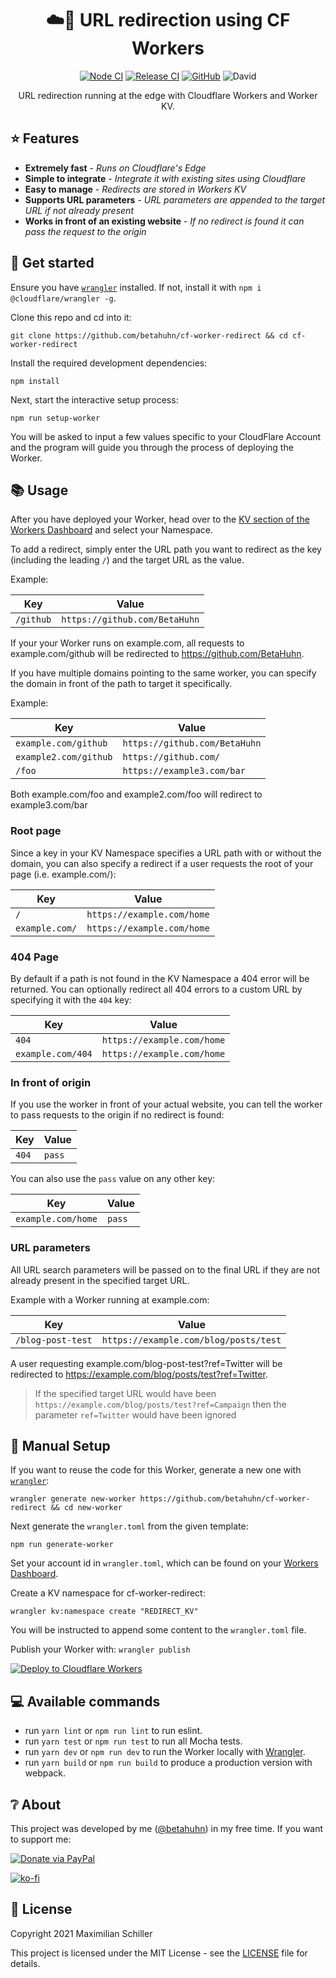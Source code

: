 <div align="center">
  
# ☁️🔗 URL redirection using CF Workers

[![Node CI](https://github.com/BetaHuhn/cf-worker-redirect/workflows/Node%20CI/badge.svg)](https://github.com/BetaHuhn/cf-worker-redirect/actions?query=workflow%3A%22Node+CI%22) [![Release CI](https://github.com/BetaHuhn/cf-worker-redirect/workflows/Release%20CI/badge.svg)](https://github.com/BetaHuhn/cf-worker-redirect/actions?query=workflow%3A%22Release+CI%22) [![GitHub](https://img.shields.io/github/license/mashape/apistatus.svg)](https://github.com/BetaHuhn/cf-worker-redirect/blob/master/LICENSE) ![David](https://img.shields.io/david/betahuhn/cf-worker-redirect)

URL redirection running at the edge with Cloudflare Workers and Worker KV.

</div>

## ⭐ Features

- **Extremely fast** - *Runs on Cloudflare's Edge*
- **Simple to integrate** - *Integrate it with existing sites using Cloudflare*
- **Easy to manage** - *Redirects are stored in Workers KV*
- **Supports URL parameters** - *URL parameters are appended to the target URL if not already present*
- **Works in front of an existing website** - *If no redirect is found it can pass the request to the origin*

## 🚀 Get started

Ensure you have [`wrangler`](https://github.com/cloudflare/wrangler) installed. If not, install it with `npm i @cloudflare/wrangler -g`.

Clone this repo and cd into it:

```shell
git clone https://github.com/betahuhn/cf-worker-redirect && cd cf-worker-redirect
```

Install the required development dependencies:

```shell
npm install
```

Next, start the interactive setup process:

```shell
npm run setup-worker
```

You will be asked to input a few values specific to your CloudFlare Account and the program will guide you through the process of deploying the Worker.

## 📚 Usage

After you have deployed your Worker, head over to the [KV section of the Workers Dashboard](https://dash.cloudflare.com/?to=/:account/workers/kv/namespaces) and select your Namespace.

To add a redirect, simply enter the URL path you want to redirect as the key (including the leading `/`) and the target URL as the value.

Example:

| Key | Value |
| ------------- | ------------- |
| `/github` | `https://github.com/BetaHuhn` |

If your your Worker runs on example.com, all requests to example.com/github will be redirected to https://github.com/BetaHuhn.

If you have multiple domains pointing to the same worker, you can specify the domain in front of the path to target it specifically.

Example:

| Key | Value |
| ------------- | ------------- |
| `example.com/github` | `https://github.com/BetaHuhn` |
| `example2.com/github` | `https://github.com/` |
| `/foo` | `https://example3.com/bar` |

Both example.com/foo and example2.com/foo will redirect to example3.com/bar

### Root page

Since a key in your KV Namespace specifies a URL path with or without the domain, you can also specify a redirect if a user requests the root of your page (i.e. example.com/):

| Key | Value |
| ------------- | ------------- |
| `/` | `https://example.com/home` |
| `example.com/` | `https://example.com/home` |

### 404 Page

By default if a path is not found in the KV Namespace a 404 error will be returned. You can optionally redirect all 404 errors to a custom URL by specifying it with the `404` key:

| Key | Value |
| ------------- | ------------- |
| `404` | `https://example.com/home` |
| `example.com/404` | `https://example.com/home` |

### In front of origin

If you use the worker in front of your actual website, you can tell the worker to pass requests to the origin if no redirect is found:

| Key | Value |
| ------------- | ------------- |
| `404` | `pass` |

You can also use the `pass` value on any other key:

| Key | Value |
| ------------- | ------------- |
| `example.com/home` | `pass` |

### URL parameters

All URL search parameters will be passed on to the final URL if they are not already present in the specified target URL.

Example with a Worker running at example.com:

| Key | Value |
| ------------- | ------------- |
| `/blog-post-test` | `https://example.com/blog/posts/test` |

A user requesting example.com/blog-post-test?ref=Twitter will be redirected to https://example.com/blog/posts/test?ref=Twitter.

> If the specified target URL would have been `https://example.com/blog/posts/test?ref=Campaign` then the parameter `ref=Twitter` would have been ignored

## 🔨 Manual Setup

If you want to reuse the code for this Worker, generate a new one with [`wrangler`](https://github.com/cloudflare/wrangler):

```shell
wrangler generate new-worker https://github.com/betahuhn/cf-worker-redirect && cd new-worker
```

Next generate the `wrangler.toml` from the given template:

```shell
npm run generate-worker
```

Set your account id in `wrangler.toml`, which can be found on your [Workers Dashboard](https://dash.cloudflare.com/?to=/:account/workers).

Create a KV namespace for cf-worker-redirect:

```shell
wrangler kv:namespace create "REDIRECT_KV"
```

You will be instructed to append some content to the `wrangler.toml` file.

Publish your Worker with: `wrangler publish`

[![Deploy to Cloudflare Workers](https://deploy.workers.cloudflare.com/button)](https://deploy.workers.cloudflare.com/?url=https://github.com/BetaHuhn/cf-worker-redirect)

## 💻 Available commands

- run `yarn lint` or `npm run lint` to run eslint.
- run `yarn test` or `npm run test` to run all Mocha tests.
- run `yarn dev` or `npm run dev` to run the Worker locally with [Wrangler](https://developers.cloudflare.com/workers/cli-wrangler/commands#dev).
- run `yarn build` or `npm run build` to produce a production version with webpack.

## ❔ About

This project was developed by me ([@betahuhn](https://github.com/BetaHuhn)) in my free time. If you want to support me:

[![Donate via PayPal](https://img.shields.io/badge/paypal-donate-009cde.svg)](https://www.paypal.com/cgi-bin/webscr?cmd=_s-xclick&hosted_button_id=394RTSBEEEFEE)

[![ko-fi](https://ko-fi.com/img/githubbutton_sm.svg)](https://ko-fi.com/F1F81S2RK)

## 📄 License

Copyright 2021 Maximilian Schiller

This project is licensed under the MIT License - see the [LICENSE](LICENSE) file for details.
